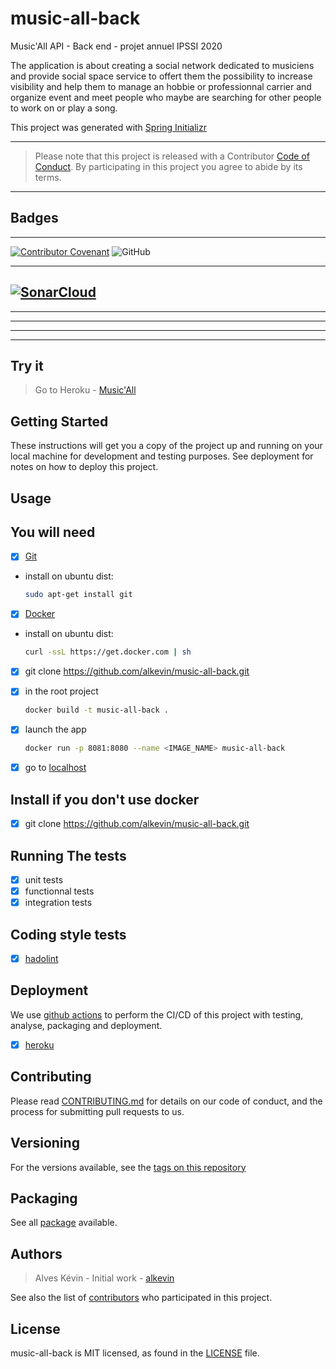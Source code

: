 # music-all-back

Music'All API - Back end - projet annuel IPSSI 2020

The application is about creating a social network dedicated to musiciens and provide social space service to offert them the possibility to increase visibility and help them to manage an hobbie or professionnal carrier and organize event and meet people who maybe are searching for other people to work on or play a song.

This project was generated with [Spring Initializr](https://start.spring.io/)

------
>Please note that this project is released with a Contributor [Code of Conduct](https://github.com/alkevin/music-all-back/blob/master/CODE_OF_CONDUCT.md). By participating in this project you agree to abide by its terms.
------

## Badges

------

[![Contributor Covenant](https://img.shields.io/badge/Contributor%20Covenant-v2.0%20adopted-ff69b4.svg)](https://github.com/alkevin/music-all-back/blob/master/CODE_OF_CONDUCT.md)
![GitHub](https://img.shields.io/github/license/alkevin/music-all-back?style=plastic)

------

## [![SonarCloud](https://sonarcloud.io/images/project_badges/sonarcloud-black.svg)](https://sonarcloud.io/dashboard?id=alkevin_music-all-back)

------

------

------

------

## Try it

> Go to Heroku - [Music'All](https://music-all-back.herokuapp.com/)

## Getting Started

These instructions will get you a copy of the project up and running on your local machine for development and testing purposes. See deployment for notes on how to deploy this project.

## Usage

## You will need

- [X] [Git](https://www.atlassian.com/fr/git/tutorials/install-git)
- install on ubuntu dist:
  
    ```bash
    sudo apt-get install git
    ```

- [X] [Docker](https://docs.docker.com/install/)
- install on ubuntu dist:
  
    ```bash
    curl -ssL https://get.docker.com | sh
    ```

- [X] git clone <https://github.com/alkevin/music-all-back.git>

- [X] in the root project
  
    ```bash
    docker build -t music-all-back .
    ```

- [X] launch the app
  
    ```bash
    docker run -p 8081:8080 --name <IMAGE_NAME> music-all-back
    ```

- [X] go to [localhost](http://localhost:8081)

## Install if you don't use docker

- [X] git clone <https://github.com/alkevin/music-all-back.git>

## Running The tests

- [X] unit tests
- [X] functionnal tests
- [X] integration tests

## Coding style tests

- [X] [hadolint](https://github.com/hadolint/hadolint)

## Deployment

We use [github actions](https://github.com/features/actions) to perform the CI/CD of this project with testing, analyse, packaging and deployment.

- [X] [heroku](https://music-all-back.herokuapp.com/)

## Contributing

Please read [CONTRIBUTING.md](https://github.com/alkevin/music-all-back/blob/master/CONTRIBUTING.md) for details on our code of conduct, and the process for submitting pull requests to us.

## Versioning

For the versions available, see the [tags on this repository](https://github.com/alkevin/music-all-back/releases)

## Packaging

See all [package](https://github.com/alkevin/music-all-back/packages) available.

## Authors

> Alves Kévin - Initial work - [alkevin](https://github.com/alkevin)

See also the list of [contributors](https://github.com/alkevin/music-all-back/graphs/contributors) who participated in this project.

## License

music-all-back is MIT licensed, as found in the [LICENSE][0] file.

[0]: https://github.com/alkevin/music-all-back/blob/master/LICENSE.md
